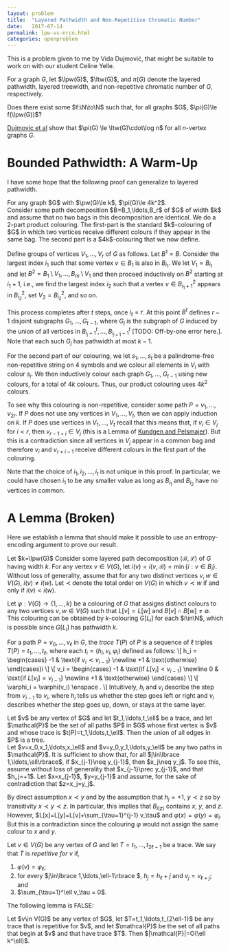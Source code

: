 ```yaml
---
layout: problem
title:  "Layered Pathwidth and Non-Repetitive Chromatic Number"
date:   2017-07-14
permalink: lpw-vs-nrcn.html
categories: openproblem
---
```

$\DeclareMathOperator{\lpw}{lpw}\DeclareMathOperator{\ltw}{ltw}\DeclareMathOperator{\pw}{pw}$

This is a problem given to me by Vida Dujmović, that might be suitable to work on with our student Celine Yelle.

For a graph $G$, let $\lpw(G)$, $\ltw(G)$, and $\pi(G)$ denote the layered pathwidth, layered treewidth, and non-repetitive chromatic number of $G$, respectively.

<div class="problem">
  Does there exist some $f:\N\to\N$ such that, for all graphs $G$, $\pi(G)\le f(\lpw(G))$?
</div>

[Dujmovic et al][dujmovic-ea] show that $\pi(G) \le \ltw(G)\cdot\log n$ for all $n$-vertex graphs $G$.

# Bounded Pathwidth: A Warm-Up

I have some hope that the following proof can generalize to layered pathwidth.

<div class="theorem">
  For any graph $G$ with $\pw(G)\le k$, $\pi(G)\le 4k^2$.
</div>

<div class="proof" markdown="1">
   Consider some path decomposition $B=B_1,\ldots,B_r$ of $G$ of width $k$ and assume that no two bags in this decomposition are identical.  We do a 2-part product colouring. The first-part is the standard $k$-colouring of $G$ in which two vertices receive different colours if they appear in the same bag.  The second part is a $4k$-colouring that we now define.

   Define groups of vertices $V_1,\ldots,V_r$ of $G$ as follows.  Let $B^1=B$. Consider the largest index $i_1$ such that some vertex $v\in B_1$ is also in $B_{i_1}$.  We let $V_1=B_{i_1}$ and let $B^2=B_1\setminus V_1,\ldots,B_m\setminus V_1$ and then proceed inductively on $B^2$ starting at $i_1+1$, i.e., we find the largest index $i_2$ such that a vertex $v\in B^2_{i_1+1}$ appears in $B^2_{i_2}$, set $V_2=B^2_{i_2}$, and so on.

   This process completes after $t$ steps, once $i_t=r$.  At this point $B^t$ defines $r-1$ disjoint subgraphs $G_1,\ldots,G_{t-1}$, where $G_j$ is the subgraph of $G$ induced by the union of all vertices in $B^t_{i_j+1},\ldots,B^t_{i_{j+1}-1}$ [TODO: Off-by-one error here.].  Note that each such $G_j$ has pathwidth at most $k-1$.

   For the second part of our colouring, we let $s_1,\ldots,s_t$ be a palindrome-free non-repetitive string on 4 symbols and we colour all elements in $V_i$ with colour $s_i$.  We then inductively colour each graph $G_1,\ldots,G_{t-1}$ using new colours, for a total of $4k$ colours.  Thus, our product colouring uses $4k^2$ colours.

   To see why this colouring is non-repetitive, consider some path $P=v_1,\ldots,v_{2r}$. If $P$ does not use any vertices in $V_1,\ldots,V_t$, then we can apply induction on $k$.  If $P$ does use vertices in $V_1,\ldots,V_t$ recall that this means that, if $v_i\in V_j$ for $i<r$, then $v_{r-1+i}\in V_j$ (this is a Lemma of [Kundgen and Pelsmajer][kundgen-pelsmajer]).  But this is a contradiction since all vertices in $V_j$ appear in a common bag and therefore $v_i$ and $v_{r+i-1}$ receive different colours in the first part of the colouring.
</div>

Note that the choice of $i_1,i_2,\ldots,i_t$ is not unique in this proof.  In particular, we could have chosen $i_1$ to be any smaller value as long as $B_{i_1}$ and $B_{i_2}$ have no vertices in common.

# A Lemma (Broken)

Here we establish a lemma that should make it possible to use an entropy-encoding argument to prove our result.

Let $k=\lpw(G)$  Consider some layered path decomposition $(\mathcal{B},\mathcal{L})$ of $G$ having width $k$.  For any vertex $v\in V(G)$, let $i(v)=i(v,\mathcal{B})=\min\lbrace i:v\in B_i\rbrace$. Without loss of generality, assume that for any two distinct vertices $v,w\in V(G)$, $i(v)\neq i(w)$.  Let $\prec$ denote the total order on $V(G)$ in which $v\prec w$ if and only if $i(v) < i(w)$.

Let $\varphi:V(G)\to\lbrace 1,\ldots,k\rbrace$ be a colouring of $G$ that assigns distinct colours to any two vertices $v,w\in V(G)$ such that $L[v]=L[w]$ and $B[v]\cap B[w]\neq\emptyset$.  This colouring can be obtained by $k$-colouring $G[L_i]$ for each $i\in\N$, which is possible since $G[L_i]$ has pathwidth $k$.

For a path $P=v_0,\ldots,v_\ell$ in $G$, the *trace* $T(P)$ of $P$ is a sequence of $\ell$ triples
$T(P)=t_1,\ldots,t_\ell$, where each $t_i=(h_i,v_i,\varphi_i)$ defined as follows:
\\[
   h_i = \begin{cases}
     -1 & \text{if $v_i\prec v_{i-1}$} \newline
     +1 & \text{otherwise}
   \end{cases}i
\\]
\\[
   v_i = \begin{cases}
     -1 & \text{if $L[v_i]< v_{i-1}$} \newline
     0 & \text{if $L[v_i]= v_{i-1}$} \newline
     +1 & \text{otherwise}
   \end{cases}
\\]
\\[
      \varphi_i = \varphi(v_i) \enspace .
\\]
Intuitively, $h_i$ and $v_i$ describe the step from $v_{i-1}$ to $v_i$, where $h_i$ tells us whether the step goes left or right and $v_i$ describes whether the step goes up, down, or stays at the same layer.

<div class="lemma">
   Let $v$ be any vertex of $G$ and let $t_1,\ldots,t_\ell$ be a trace, and let $\mathcal{P}$ be the set of all paths $P$ in $G$ whose first vertex is $v$ and whose trace is $t(P)=t_1,\ldots,t_\ell$.  Then the union of all edges in $P$ is a tree.
</div>

<div class="proof" markdown="1">
   Let $v=x_0,x_1,\ldots,x_\ell$ and $v=y_0,y_1,\ldots,y_\ell$ be any two paths in $\mathcal{P}$.
   It is sufficient to show that, for all $j\in\lbrace 1,\ldots,\ell\rbrace$, if $x_{j-1}\neq y_{j-1}$, then $x_j\neq y_j$.  To see this, assume without loss of generality that $x_{j-1}\prec y_{j-1}$, and that $h_j=+1$.  Let $x=x_{j-1}$, $y=y_{j-1}$ and assume, for the sake of contradiction that $z=x_j=y_j$.  

   By direct assumption $x\prec y$ and by the assumption that $h_j=+1$, $y\prec z$ so by transitivity $x\prec y\prec z$.  In particular, this implies that $B_{i(z)}$ contains $x$, $y$, and $z$.
   However, $L[x]=L[y]=L[v]+\sum_{\tau=1}^{j-1} v_\tau$ and $\varphi(x)=\varphi(y)=\varphi_i$.  But this is a contradiction since the colouring $\varphi$ would not assign the same colour to $x$ and $y$.
</div>

Let $v\in V(G)$ be any vertex of $G$ and let $T=t_1,\ldots,t_{2\ell-1}$ be a trace.  We say that $T$ is *repetitive for $v$* if,

1. $\varphi(v)=\varphi_{\ell}$;
2. for every $j\in\lbrace 1,\ldots,\ell-1\rbrace $, $h_j=h_\ell+j$ and $v_j=v_{\ell+j}$; and
3. $\sum_{\tau=1}^\ell v_\tau = 0$.

The following lemma is FALSE:
<div class="lemma">
  Let $v\in V(G)$ be any vertex of $G$, let $T=t_1,\ldots,t_{2\ell-1}$ be any trace that is repetitive for $v$, and let $\mathcal{P}$ be the set of all paths that begin at $v$ and that have trace $T$.  Then $|\mathcal{P}|=O(\ell k^\ell)$.
</div>


[dujmovic-ea]:http://www.combinatorics.org/ojs/index.php/eljc/article/view/v20i1p51
[kundgen-pelsmajer]:https://www.sciencedirect.com/science/article/pii/S0012365X0700667X?via%3Dihub
